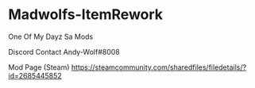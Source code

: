 # Madwolfs-ItemRework
 One Of My Dayz Sa Mods

Discord Contact
Andy-Wolf#8008

Mod Page (Steam)
https://steamcommunity.com/sharedfiles/filedetails/?id=2685445852
